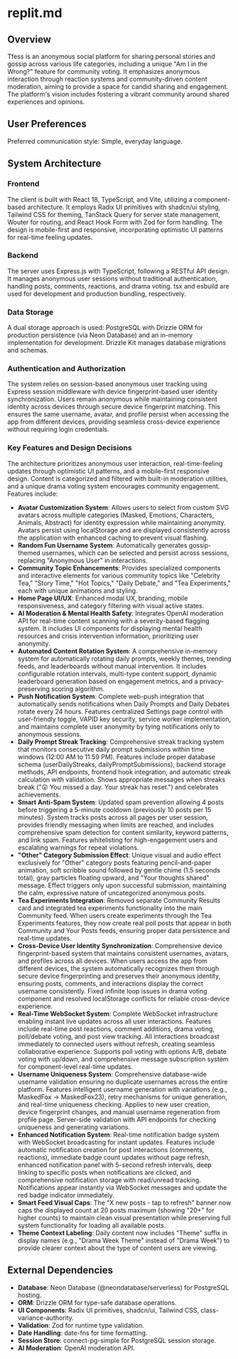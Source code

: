 # replit.md

## Overview
Tfess is an anonymous social platform for sharing personal stories and gossip across various life categories, including a unique "Am I in the Wrong?" feature for community voting. It emphasizes anonymous interaction through reaction systems and community-driven content moderation, aiming to provide a space for candid sharing and engagement. The platform's vision includes fostering a vibrant community around shared experiences and opinions.

## User Preferences
Preferred communication style: Simple, everyday language.

## System Architecture
### Frontend
The client is built with React 18, TypeScript, and Vite, utilizing a component-based architecture. It employs Radix UI primitives with shadcn/ui styling, Tailwind CSS for theming, TanStack Query for server state management, Wouter for routing, and React Hook Form with Zod for form handling. The design is mobile-first and responsive, incorporating optimistic UI patterns for real-time feeling updates.

### Backend
The server uses Express.js with TypeScript, following a RESTful API design. It manages anonymous user sessions without traditional authentication, handling posts, comments, reactions, and drama voting. tsx and esbuild are used for development and production bundling, respectively.

### Data Storage
A dual storage approach is used: PostgreSQL with Drizzle ORM for production persistence (via Neon Database) and an in-memory implementation for development. Drizzle Kit manages database migrations and schemas.

### Authentication and Authorization
The system relies on session-based anonymous user tracking using Express session middleware with device fingerprint-based user identity synchronization. Users remain anonymous while maintaining consistent identity across devices through secure device fingerprint matching. This ensures the same username, avatar, and profile persist when accessing the app from different devices, providing seamless cross-device experience without requiring login credentials.

### Key Features and Design Decisions
The architecture prioritizes anonymous user interaction, real-time-feeling updates through optimistic UI patterns, and a mobile-first responsive design. Content is categorized and filtered with built-in moderation utilities, and a unique drama voting system encourages community engagement. Features include:
- **Avatar Customization System**: Allows users to select from custom SVG avatars across multiple categories (Masked, Emotions, Characters, Animals, Abstract) for identity expression while maintaining anonymity. Avatars persist using localStorage and are displayed consistently across the application with enhanced caching to prevent visual flashing.
- **Random Fun Username System**: Automatically generates gossip-themed usernames, which can be selected and persist across sessions, replacing "Anonymous User" in interactions.
- **Community Topic Enhancements**: Provides specialized components and interactive elements for various community topics like "Celebrity Tea," "Story Time," "Hot Topics," "Daily Debate," and "Tea Experiments," each with unique animations and styling.
- **Home Page UI/UX**: Enhanced modal UX, branding, mobile responsiveness, and category filtering with visual active states.
- **AI Moderation & Mental Health Safety**: Integrates OpenAI moderation API for real-time content scanning with a severity-based flagging system. It includes UI components for displaying mental health resources and crisis intervention information, prioritizing user anonymity.
- **Automated Content Rotation System**: A comprehensive in-memory system for automatically rotating daily prompts, weekly themes, trending feeds, and leaderboards without manual intervention. It includes configurable rotation intervals, multi-type content support, dynamic leaderboard generation based on engagement metrics, and a privacy-preserving scoring algorithm.
- **Push Notification System**: Complete web-push integration that automatically sends notifications when Daily Prompts and Daily Debates rotate every 24 hours. Features centralized Settings page control with user-friendly toggle, VAPID key security, service worker implementation, and maintains complete user anonymity by tying notifications only to anonymous sessions.
- **Daily Prompt Streak Tracking**: Comprehensive streak tracking system that monitors consecutive daily prompt submissions within time windows (12:00 AM to 11:59 PM). Features include proper database schema (userDailyStreaks, dailyPromptSubmissions), backend storage methods, API endpoints, frontend hook integration, and automatic streak calculation with validation. Shows appropriate messages when streaks break ("😲 You missed a day. Your streak has reset.") and celebrates achievements.
- **Smart Anti-Spam System**: Updated spam prevention allowing 4 posts before triggering a 5-minute cooldown (previously 10 posts per 15 minutes). System tracks posts across all pages per user session, provides friendly messaging when limits are reached, and includes comprehensive spam detection for content similarity, keyword patterns, and link spam. Features whitelisting for high-engagement users and escalating warnings for repeat violations.
- **"Other" Category Submission Effect**: Unique visual and audio effect exclusively for "Other" category posts featuring pencil-and-paper animation, soft scribble sound followed by gentle chime (1.5 seconds total), gray particles floating upward, and "Your thoughts shared" message. Effect triggers only upon successful submission, maintaining the calm, expressive nature of uncategorized anonymous posts.
- **Tea Experiments Integration**: Removed separate Community Results card and integrated tea experiments functionality into the main Community feed. When users create experiments through the Tea Experiments features, they now create real poll posts that appear in both Community and Your Posts feeds, ensuring proper data persistence and real-time updates.
- **Cross-Device User Identity Synchronization**: Comprehensive device fingerprint-based system that maintains consistent usernames, avatars, and profiles across all devices. When users access the app from different devices, the system automatically recognizes them through secure device fingerprinting and preserves their anonymous identity, ensuring posts, comments, and interactions display the correct username consistently. Fixed infinite loop issues in drama voting component and resolved localStorage conflicts for reliable cross-device experience.
- **Real-Time WebSocket System**: Complete WebSocket infrastructure enabling instant live updates across all user interactions. Features include real-time post reactions, comment additions, drama voting, poll/debate voting, and post view tracking. All interactions broadcast immediately to connected users without refresh, creating seamless collaborative experience. Supports poll voting with options A/B, debate voting with up/down, and comprehensive message subscription system for component-level real-time updates.
- **Username Uniqueness System**: Comprehensive database-wide username validation ensuring no duplicate usernames across the entire platform. Features intelligent username generation with variations (e.g., MaskedFox → MaskedFox23), retry mechanisms for unique generation, and real-time uniqueness checking. Applies to new user creation, device fingerprint changes, and manual username regeneration from profile page. Server-side validation with API endpoints for checking uniqueness and generating variations.
- **Enhanced Notification System**: Real-time notification badge system with WebSocket broadcasting for instant updates. Features include automatic notification creation for post interactions (comments, reactions), immediate badge count updates without page refresh, enhanced notification panel with 5-second refresh intervals, deep linking to specific posts when notifications are clicked, and comprehensive notification storage with read/unread tracking. Notifications appear instantly via WebSocket messages and update the red badge indicator immediately.
- **Smart Feed Visual Caps**: The "X new posts - tap to refresh" banner now caps the displayed count at 20 posts maximum (showing "20+" for higher counts) to maintain clean visual presentation while preserving full system functionality for loading all available posts.
- **Theme Context Labeling**: Daily content now includes "Theme" suffix in display names (e.g., "Drama Week Theme" instead of "Drama Week") to provide clearer context about the type of content users are viewing.

## External Dependencies
- **Database**: Neon Database (@neondatabase/serverless) for PostgreSQL hosting.
- **ORM**: Drizzle ORM for type-safe database operations.
- **UI Components**: Radix UI primitives, shadcn/ui, Tailwind CSS, class-variance-authority.
- **Validation**: Zod for runtime type validation.
- **Date Handling**: date-fns for time formatting.
- **Session Store**: connect-pg-simple for PostgreSQL session storage.
- **AI Moderation**: OpenAI moderation API.